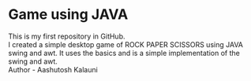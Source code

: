 # Game using JAVA

This is my first repository in GitHub.
<br>
I created a simple desktop game of ROCK PAPER SCISSORS using JAVA swing and awt. It uses the basics and is a simple implementation of the swing and awt.
<br>
Author - Aashutosh Kalauni

